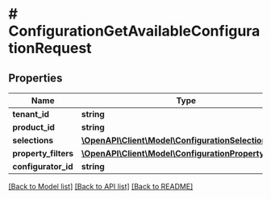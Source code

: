 # # ConfigurationGetAvailableConfigurationRequest

## Properties

Name | Type | Description | Notes
------------ | ------------- | ------------- | -------------
**tenant_id** | **string** |  | [optional]
**product_id** | **string** |  | [optional]
**selections** | [**\OpenAPI\Client\Model\ConfigurationSelection[]**](ConfigurationSelection.md) |  | [optional]
**property_filters** | [**\OpenAPI\Client\Model\ConfigurationPropertyFilter[]**](ConfigurationPropertyFilter.md) |  | [optional]
**configurator_id** | **string** |  | [optional]

[[Back to Model list]](../../README.md#models) [[Back to API list]](../../README.md#endpoints) [[Back to README]](../../README.md)
